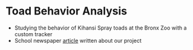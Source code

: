 # Toad Behavior Analysis
- Studying the behavior of Kihansi Spray toads at the Bronx Zoo with a custom tracker
- School newspaper [article](https://news.fordham.edu/science/students-use-gaming-technology-to-track-endangered-toads/) written about our project 
